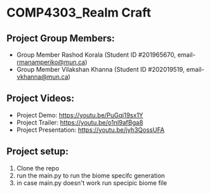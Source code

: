 # COMP4303_Realm Craft

## Project Group Members:

* Group Member Rashod Korala (Student ID #201965670, email- rmanamperiko@mun.ca)
* Group Member Vilakshan Khanna (Student ID #202019519, email- vkhanna@mun.ca)

## Project Videos:

* Project Demo: https://youtu.be/PuGqi19sx1Y
* Project Trailer: https://youtu.be/o1nl9afBga8
* Project  Presentation: https://youtu.be/jyh3QossUFA

## Project setup:

1. Clone the repo
2. run the main.py to run the biome specifc generation
3. in case main.py doesn't work run specipic biome file 

